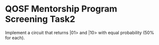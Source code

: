 # QOSF Mentorship Program Screening Task2
Implement a circuit that returns |01> and |10> with equal probability (50% for each).
